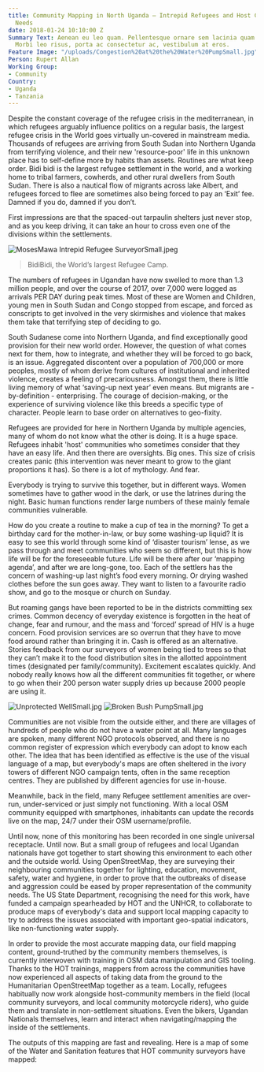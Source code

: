 ```yaml
---
title: Community Mapping in North Uganda — Intrepid Refugees and Host Community Compare
  Needs
date: 2018-01-24 10:10:00 Z
Summary Text: Aenean eu leo quam. Pellentesque ornare sem lacinia quam venenatis vestibulum.
  Morbi leo risus, porta ac consectetur ac, vestibulum at eros.
Feature Image: "/uploads/Congestion%20at%20the%20Water%20PumpSmall.jpg"
Person: Rupert Allan
Working Group:
- Community
Country:
- Uganda
- Tanzania
---
```


Despite the constant coverage of the refugee crisis in the mediterranean, in which refugees arguably influence politics on a regular basis, the largest refugee crisis in the World goes virtually un-covered in mainstream media. Thousands of refugees are arriving from South Sudan into Northern Uganda from terrifying violence, and their new 'resource-poor' life in this unknown place has to self-define more by habits than assets. Routines are what keep order. Bidi bidi is the largest refugee settlement in the world, and a working home to tribal farmers, cowherds, and other rural dwellers from South Sudan. There is also a nautical flow of migrants across lake Albert, and refugees forced to flee are sometimes also being forced to pay an ‘Exit’ fee. Damned if you do, damned if you don’t.

First impressions are that the spaced-out tarpaulin shelters just never stop, and as you keep driving, it can take an hour to cross even one of the divisions within the settlements.

![MosesMawa Intrepid Refugee SurveyorSmall.jpeg](/uploads/MosesMawa%20Intrepid%20Refugee%20SurveyorSmall.jpeg)
> BidiBidi, the World’s largest Refugee Camp.

The numbers of refugees in Ugandan have now swelled to more than 1.3 million people, and over the course of 2017, over 7,000 were logged as arrivals PER DAY during peak times. Most of these are Women and Children, young men in South Sudan and Congo stopped from escape, and forced as conscripts to get involved in the very skirmishes and violence that makes them take that terrifying step of deciding to go.

South Sudanese come into Northern Uganda, and find exceptionally good provision for their new world order. However, the question of what comes next for them, how to integrate, and whether they will be forced to go back,  is an issue. Aggregated discontent over a population of 700,000 or more peoples, mostly of whom derive from cultures of institutional and inherited violence, creates a feeling of precariousness. Amongst them, there is little living memory of what ‘saving-up next year’ even means. But migrants are - by-definition - enterprising. The courage of decision-making, or the experience of surviving violence like this breeds a specific type of character. People learn to base order on alternatives to geo-fixity.

Refugees are provided for here in Northern Uganda by multiple agencies, many of whom do not know what the other is doing. It is a huge space. Refugees inhabit 'host' communities who sometimes consider that they have an easy life. And then there are oversights. Big ones. This size of crisis creates panic (this intervention was never meant to grow to the giant proportions it has). So there is a lot of mythology. And fear.

Everybody is trying to survive this together, but in different ways. Women sometimes have to gather wood in the dark, or use the latrines during the night. Basic human functions render large numbers of these mainly female communities vulnerable.

How do you create a routine to make a cup of tea in the morning? To get a birthday card for the mother-in-law, or buy some washing-up liquid? It is easy to see this world through some kind of ‘disaster tourism’ lense, as we pass through and meet communities who seem so different, but this is how life will be for the foreseeable future. Life will be there after our ‘mapping agenda’, and after we are long-gone, too. Each of the settlers has the concern of washing-up last night’s food every morning. Or drying washed clothes before the sun goes away. They want to listen to a favourite radio show, and go to the mosque or church on Sunday.

But roaming gangs have been reported to be in the districts committing sex crimes. Common decency of everyday existence is forgotten in the heat of change, fear and rumour, and the mass and ‘forced’ spread of HIV is a huge concern. Food provision services are so overrun that they have to move food around rather than bringing it in. Cash is offered as an alternative. Stories feedback from our surveyors of women being tied to trees so that they can’t make it to the food distribution sites in the allotted appointment times (designated per family/community). Excitement escalates quickly. And nobody really knows how all the different communities fit together, or where to go when their 200 person water supply dries up because 2000 people are using it.

![Unprotected WellSmall.jpg](/uploads/Unprotected%20WellSmall.jpg)
![Broken Bush PumpSmall.jpg](/uploads/Broken%20Bush%20PumpSmall.jpg)

Communities are not visible from the outside either, and there are villages of hundreds of people who do not have a water point at all. Many languages are spoken, many different NGO protocols observed, and there is no common register of expression which everybody can adopt to know each other. The idea that has been identified as effective is the use of the visual language of a map, but everybody's maps are often sheltered in the ivory towers of different NGO campaign tents, often in the same reception centres. They are published by different agencies for use in-house.

Meanwhile, back in the field, many Refugee settlement amenities are over-run, under-serviced or just simply not functioning. With a local OSM community equipped with smartphones, inhabitants can update the records live on the map, 24/7 under their OSM username/profile.

Until now, none of this monitoring has been recorded in one single universal receptacle. Until now. But a small group of refugees and local Ugandan nationals have got together to start showing this environment to each other and the outside world. Using OpenStreetMap, they are surveying their neighbouring communities together for lighting, education, movement, safety, water and hygiene, in order to prove that the outbreaks of disease and aggression could be eased by proper representation of the community needs. The US State Department, recognising the need for this work, have funded a campaign spearheaded by HOT and the UNHCR, to collaborate to produce maps of everybody's data and support local mapping capacity to try to address the issues associated with important geo-spatial indicators, like non-functioning water supply.

In order to provide the most accurate mapping data, our field mapping content, ground-truthed by the community members themselves, is currently interwoven with training in OSM data manipulation and GIS tooling. Thanks to the HOT trainings, mappers from across the communities have now experienced all aspects of taking data from the ground to the Humanitarian OpenStreetMap together as a team. Locally, refugees habitually now work alongside host-community members in the field (local community surveyors, and local community motorcycle riders), who guide them and translate in non-settlement situations. Even the bikers, Ugandan Nationals themselves, learn and interact when navigating/mapping the inside of the settlements.

The outputs of this mapping are fast and revealing. Here is a map of some of the Water and Sanitation features that HOT community surveyors have mapped:
